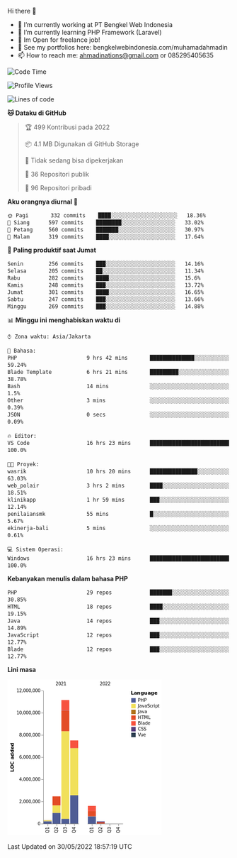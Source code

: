 Hi there 👋

- 🔭 I’m currently working at PT Bengkel Web Indonesia
- 🌱 I’m currently learning PHP Framework (Laravel)
- 📂 Im Open for freelance job!
- 🧷 See my portfolios here: bengkelwebindonesia.com/muhamadahmadin
- 📫 How to reach me: ahmadinations@gmail.com or 085295405635


<!--START_SECTION:waka-->
![Code Time](http://img.shields.io/badge/Code%20Time-0%20secs-blue)

![Profile Views](http://img.shields.io/badge/Profil%20dilihat-0-blue)

![Lines of code](https://img.shields.io/badge/Sejak%20Hello%20World%20aku%20telah%20menulis-23%20Million%20baris%20kode-blue)

**🐱 Dataku di GitHub** 

> 🏆 499 Kontribusi pada 2022
 > 
> 📦 4.1 MB Digunakan di GitHub Storage 
 > 
> 🚫 Tidak sedang bisa dipekerjakan
 > 
> 📜 36 Repositori publik 
 > 
> 🔑 96 Repositori pribadi  
 > 
**Aku orangnya diurnal 🐤** 

```text
🌞 Pagi       332 commits    ████░░░░░░░░░░░░░░░░░░░░░   18.36% 
🌆 Siang      597 commits    ████████░░░░░░░░░░░░░░░░░   33.02% 
🌃 Petang     560 commits    ███████░░░░░░░░░░░░░░░░░░   30.97% 
🌙 Malam      319 commits    ████░░░░░░░░░░░░░░░░░░░░░   17.64%

```
📅 **Paling produktif saat Jumat** 

```text
Senin        256 commits    ███░░░░░░░░░░░░░░░░░░░░░░   14.16% 
Selasa       205 commits    ██░░░░░░░░░░░░░░░░░░░░░░░   11.34% 
Rabu         282 commits    ████░░░░░░░░░░░░░░░░░░░░░   15.6% 
Kamis        248 commits    ███░░░░░░░░░░░░░░░░░░░░░░   13.72% 
Jumat        301 commits    ████░░░░░░░░░░░░░░░░░░░░░   16.65% 
Sabtu        247 commits    ███░░░░░░░░░░░░░░░░░░░░░░   13.66% 
Minggu       269 commits    ███░░░░░░░░░░░░░░░░░░░░░░   14.88%

```


📊 **Minggu ini menghabiskan waktu di** 

```text
⌚︎ Zona waktu: Asia/Jakarta

💬 Bahasa: 
PHP                      9 hrs 42 mins       ██████████████░░░░░░░░░░░   59.24% 
Blade Template           6 hrs 21 mins       █████████░░░░░░░░░░░░░░░░   38.78% 
Bash                     14 mins             ░░░░░░░░░░░░░░░░░░░░░░░░░   1.5% 
Other                    3 mins              ░░░░░░░░░░░░░░░░░░░░░░░░░   0.39% 
JSON                     0 secs              ░░░░░░░░░░░░░░░░░░░░░░░░░   0.09%

🔥 Editor: 
VS Code                  16 hrs 23 mins      █████████████████████████   100.0%

🐱‍💻 Proyek: 
wasrik                   10 hrs 20 mins      ███████████████░░░░░░░░░░   63.03% 
web_polair               3 hrs 2 mins        ████░░░░░░░░░░░░░░░░░░░░░   18.51% 
klinikapp                1 hr 59 mins        ███░░░░░░░░░░░░░░░░░░░░░░   12.14% 
penilaiansmk             55 mins             █░░░░░░░░░░░░░░░░░░░░░░░░   5.67% 
ekinerja-bali            5 mins              ░░░░░░░░░░░░░░░░░░░░░░░░░   0.61%

💻 Sistem Operasi: 
Windows                  16 hrs 23 mins      █████████████████████████   100.0%

```

**Kebanyakan menulis dalam bahasa PHP** 

```text
PHP                      29 repos            ███████░░░░░░░░░░░░░░░░░░   30.85% 
HTML                     18 repos            ████░░░░░░░░░░░░░░░░░░░░░   19.15% 
Java                     14 repos            ███░░░░░░░░░░░░░░░░░░░░░░   14.89% 
JavaScript               12 repos            ███░░░░░░░░░░░░░░░░░░░░░░   12.77% 
Blade                    12 repos            ███░░░░░░░░░░░░░░░░░░░░░░   12.77%

```


**Lini masa**

![Chart not found](https://raw.githubusercontent.com/MuhamadAhmadin/MuhamadAhmadin/master/charts/bar_graph.png) 


 Last Updated on 30/05/2022 18:57:19 UTC
<!--END_SECTION:waka-->
